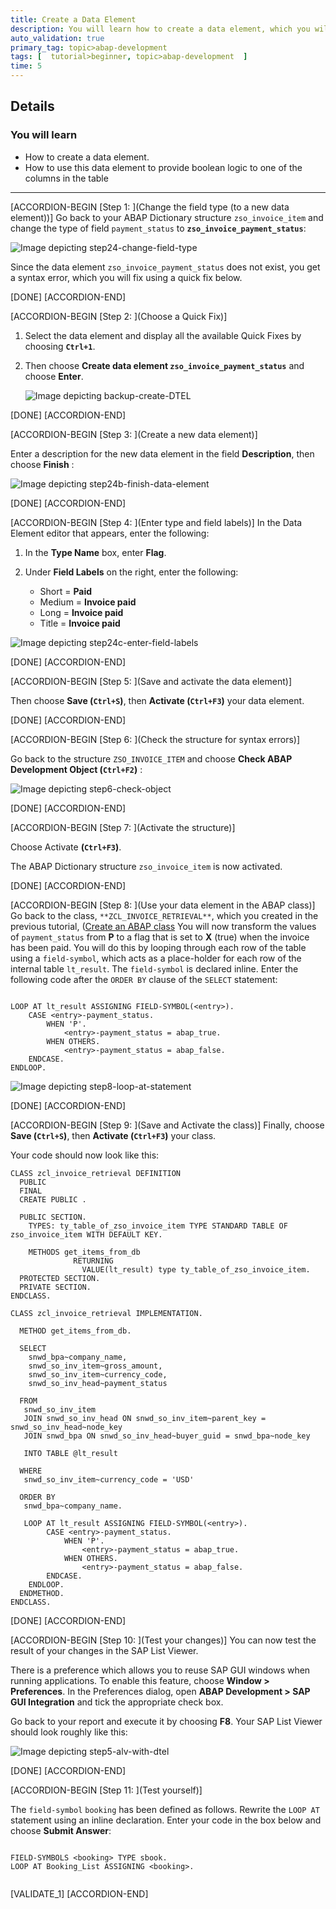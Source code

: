 ```yaml
---
title: Create a Data Element
description: You will learn how to create a data element, which you will use in a later tutorial.
auto_validation: true
primary_tag: topic>abap-development
tags: [  tutorial>beginner, topic>abap-development  ]
time: 5
---
```



## Details
### You will learn  
- How to create a data element.
- How to use this data element to provide boolean logic to one of the columns in the table


---

[ACCORDION-BEGIN [Step 1: ](Change the field type (to a new data element))]
Go back to your ABAP Dictionary structure `zso_invoice_item` and change the type of field `payment_status` to **`zso_invoice_payment_status`**:

![Image depicting step24-change-field-type](step24-change-field-type.png)

Since the data element `zso_invoice_payment_status` does not exist, you get a syntax error, which you will fix using a quick fix below.

[DONE]
[ACCORDION-END]

[ACCORDION-BEGIN [Step 2: ](Choose a Quick Fix)]

1. Select the data element and display all the available Quick Fixes by choosing **`Ctrl+1`**.

2. Then choose **Create data element `zso_invoice_payment_status`** and choose **Enter**.

    ![Image depicting backup-create-DTEL](backup-create-DTEL.png)

[DONE]
[ACCORDION-END]

[ACCORDION-BEGIN [Step 3: ](Create a new data element)]

Enter a description for the new data element in the field **Description**, then choose **Finish** :

![Image depicting step24b-finish-data-element](step24b-finish-data-element.png)

[DONE]
[ACCORDION-END]

[ACCORDION-BEGIN [Step 4: ](Enter type and field labels)]
In the Data Element editor that appears, enter the following:

1. In the **Type Name** box, enter **Flag**.

2. Under **Field Labels** on the right, enter the following:
	- Short = **Paid**
	- Medium = **Invoice paid**
	- Long = **Invoice paid**
	- Title = **Invoice paid**

![Image depicting step24c-enter-field-labels](step24c-enter-field-labels.png)

[DONE]
[ACCORDION-END]

[ACCORDION-BEGIN [Step 5: ](Save and activate the data element)]

Then choose **Save (`Ctrl+S`)**, then **Activate (`Ctrl+F3`)** your data element.

[DONE]
[ACCORDION-END]

[ACCORDION-BEGIN [Step 6: ](Check the structure for syntax errors)]

Go back to the structure `ZSO_INVOICE_ITEM` and choose **Check ABAP Development Object (`Ctrl+F2`)** :

![Image depicting step6-check-object](step6-check-object.png)

[DONE]
[ACCORDION-END]

[ACCORDION-BEGIN [Step 7: ](Activate the structure)]

Choose Activate **(`Ctrl+F3`)**.

The ABAP Dictionary structure `zso_invoice_item` is now activated.

[DONE]
[ACCORDION-END]

[ACCORDION-BEGIN [Step 8: ](Use your data element in the ABAP class)]
Go back to the class, `**ZCL_INVOICE_RETRIEVAL**`, which you created in the previous tutorial, ([Create an ABAP class](https://developers.sap.com/tutorials/abap-dev-create-new-class.html)
You will now transform the values of `payment_status` from **P** to a flag that is set to **X** (true) when the invoice has been paid.
You will do this by looping through each row of the table using a `field-symbol`, which acts as a place-holder for each row of the internal table `lt_result`.
The `field-symbol` is declared inline.
Enter the following code after the `ORDER BY` clause of the `SELECT` statement:

```ABAP

LOOP AT lt_result ASSIGNING FIELD-SYMBOL(<entry>).
    CASE <entry>-payment_status.
        WHEN 'P'.
            <entry>-payment_status = abap_true.
        WHEN OTHERS.
            <entry>-payment_status = abap_false.
    ENDCASE.
ENDLOOP.

```

![Image depicting step8-loop-at-statement](step8-loop-at-statement.png)

[DONE]
[ACCORDION-END]

[ACCORDION-BEGIN [Step 9: ](Save and Activate the class)]
Finally, choose **Save (`Ctrl+S`)**, then **Activate (`Ctrl+F3`)** your class.

Your code should now look like this:

```ABAP
CLASS zcl_invoice_retrieval DEFINITION
  PUBLIC
  FINAL
  CREATE PUBLIC .

  PUBLIC SECTION.
    TYPES: ty_table_of_zso_invoice_item TYPE STANDARD TABLE OF zso_invoice_item WITH DEFAULT KEY.

    METHODS get_items_from_db
              RETURNING
                VALUE(lt_result) type ty_table_of_zso_invoice_item.
  PROTECTED SECTION.
  PRIVATE SECTION.
ENDCLASS.

CLASS zcl_invoice_retrieval IMPLEMENTATION.

  METHOD get_items_from_db.

  SELECT
    snwd_bpa~company_name,
    snwd_so_inv_item~gross_amount,
    snwd_so_inv_item~currency_code,
    snwd_so_inv_head~payment_status

  FROM
   snwd_so_inv_item
   JOIN snwd_so_inv_head ON snwd_so_inv_item~parent_key = snwd_so_inv_head~node_key
   JOIN snwd_bpa ON snwd_so_inv_head~buyer_guid = snwd_bpa~node_key

   INTO TABLE @lt_result

  WHERE
   snwd_so_inv_item~currency_code = 'USD'

  ORDER BY
   snwd_bpa~company_name.

   LOOP AT lt_result ASSIGNING FIELD-SYMBOL(<entry>).
        CASE <entry>-payment_status.
            WHEN 'P'.
                <entry>-payment_status = abap_true.
            WHEN OTHERS.
                <entry>-payment_status = abap_false.
        ENDCASE.
    ENDLOOP.
  ENDMETHOD.
ENDCLASS.
```

[DONE]
[ACCORDION-END]

[ACCORDION-BEGIN [Step 10: ](Test your changes)]
You can now test the result of your changes in the SAP List Viewer.

There is a preference which allows you to reuse SAP GUI windows when running applications. To enable this feature, choose **Window > Preferences**. In the Preferences dialog, open **ABAP Development > SAP GUI Integration** and tick the appropriate check box.

Go back to your report and execute it by choosing **F8**. Your SAP List Viewer should look roughly like this:

![Image depicting step5-alv-with-dtel](step5-alv-with-dtel.png)

[DONE]
[ACCORDION-END]

[ACCORDION-BEGIN [Step 11: ](Test yourself)]

The `field-symbol` `booking` has been defined as follows. Rewrite the `LOOP AT` statement using an inline declaration. Enter your code in the box below and choose **Submit Answer**:

```ABAP

FIELD-SYMBOLS <booking> TYPE sbook.
LOOP AT Booking_List ASSIGNING <booking>.


```
[VALIDATE_1]
[ACCORDION-END]
